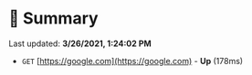 # 📖 Summary
Last updated: **3/26/2021, 1:24:02 PM**

- `GET` [https://google.com](https://google.com) - **Up** (178ms)
